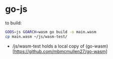 # go-js

to build:

```sh
GOOS=js GOARCH=wasm go build -o main.wasm
cp main.wasm ~/js/wasm-test/
```

- /js/wasm-test holds a local copy of (go-wasm)[https://github.com/mbmcmullen27/go-wasm]

